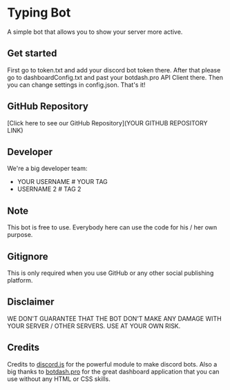 # Typing Bot
A simple bot that allows you to show your server more active.

## Get started
First go to token.txt and add your discord bot token there. After that please go to dashboardConfig.txt and past your botdash.pro API Client there. Then you can change settings in config.json. That's it!

## GitHub Repository
[Click here to see our GitHub Repository](YOUR GITHUB REPOSITORY LINK)

## Developer
We're a big developer team:
* YOUR USERNAME # YOUR TAG
* USERNAME 2 # TAG 2

## Note
This bot is free to use. Everybody here can use the code for his / her own purpose.

## Gitignore
This is only required when you use GitHub or any other social publishing platform.

## Disclaimer
WE DON'T GUARANTEE THAT THE BOT DON'T MAKE ANY DAMAGE WITH YOUR SERVER / OTHER SERVERS. USE AT YOUR OWN RISK.

## Credits
Credits to [discord.js](https://discord.js.org) for the powerful module to make discord bots. Also a big thanks to [botdash.pro](https://botdash.pro) for the great dashboard application that you can use without any HTML or CSS skills.